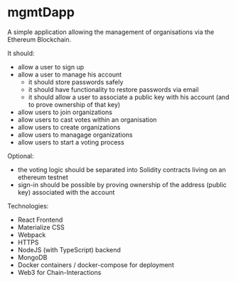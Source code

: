 # mgmtDapp
A simple application allowing the management of organisations via the Ethereum Blockchain.

It should:
- allow a user to sign up
- allow a user to manage his account
  - it should store passwords safely
  - it should have functionality to restore passwords via email
  - it should allow a user to associate a public key with his account (and to prove ownership of that key)
- allow users to join organizations
- allow users to cast votes within an organisation
- allow users to create organizations
- allow users to managage organizations
- allow users to start a voting process

Optional:
- the voting logic should be separated into Solidity contracts living on an ethereum testnet
- sign-in should be possible by proving ownership of the address (public key) associated with the account

Technologies:
- React Frontend
- Materialize CSS
- Webpack
- HTTPS
- NodeJS (with TypeScript) backend
- MongoDB
- Docker containers / docker-compose for deployment
- Web3 for Chain-Interactions
